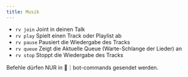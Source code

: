 ```yaml
---
title: Musik
---
```



* `rv join`  Joint in deinen Talk
* `rv play` Spielt einen Track oder Playlist ab
* `rv pause`  Pausiert die Wiedergabe des Tracks
* `rv queue` Zeigt die Aktuelle Queue (Warte-Schlange der Lieder) an
* `rv stop`  Stoppt die Wiedergabe des Tracks

Befehle dürfen NUR in 🤖｜bot-commands gesendet werden.